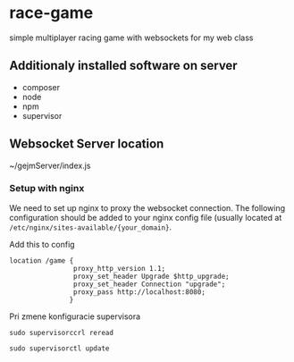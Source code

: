 # race-game
simple multiplayer racing game with websockets for my web class

## Additionaly installed software on server
- composer
- node
- npm
- supervisor

## Websocket Server location
~/gejmServer/index.js
### Setup with nginx
We need to set up nginx to proxy the websocket connection. 
The following configuration should be added to your nginx 
config file (usually located at `/etc/nginx/sites-available/{your_domain}`.

Add this to config
```
location /game {
                proxy_http_version 1.1;
                proxy_set_header Upgrade $http_upgrade;
                proxy_set_header Connection "upgrade";
                proxy_pass http://localhost:8080;
               }

```

Pri zmene konfiguracie supervisora
```shell
sudo supervisorccrl reread
```
```shell
sudo supervisorctl update
```
